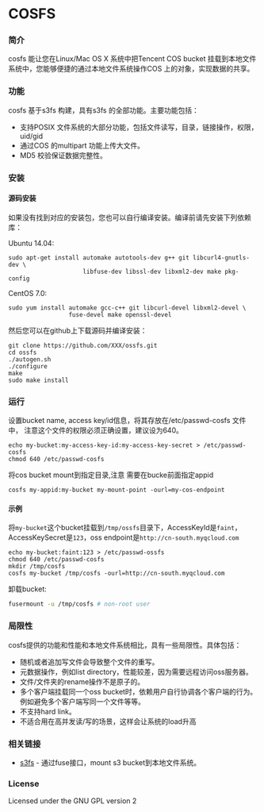 # COSFS


### 简介

cosfs 能让您在Linux/Mac OS X 系统中把Tencent COS bucket 挂载到本地文件
系统中，您能够便捷的通过本地文件系统操作COS 上的对象，实现数据的共享。

### 功能

cosfs 基于s3fs 构建，具有s3fs 的全部功能。主要功能包括：

* 支持POSIX 文件系统的大部分功能，包括文件读写，目录，链接操作，权限，uid/gid
* 通过COS 的multipart 功能上传大文件。
* MD5 校验保证数据完整性。

### 安装

#### 源码安装

如果没有找到对应的安装包，您也可以自行编译安装。编译前请先安装下列依赖库：

Ubuntu 14.04:

```
sudo apt-get install automake autotools-dev g++ git libcurl4-gnutls-dev \
                     libfuse-dev libssl-dev libxml2-dev make pkg-config
```

CentOS 7.0:

```
sudo yum install automake gcc-c++ git libcurl-devel libxml2-devel \
                 fuse-devel make openssl-devel
```

然后您可以在github上下载源码并编译安装：

```
git clone https://github.com/XXX/ossfs.git
cd ossfs
./autogen.sh
./configure
make
sudo make install
```

### 运行

设置bucket name, access key/id信息，将其存放在/etc/passwd-cosfs 文件中，
注意这个文件的权限必须正确设置，建议设为640。

```
echo my-bucket:my-access-key-id:my-access-key-secret > /etc/passwd-cosfs
chmod 640 /etc/passwd-cosfs
```

将cos bucket mount到指定目录,注意 需要在bucke前面指定appid
```
cosfs my-appid:my-bucket my-mount-point -ourl=my-cos-endpoint
```
#### 示例

将`my-bucket`这个bucket挂载到`/tmp/ossfs`目录下，AccessKeyId是`faint`，
AccessKeySecret是`123`，oss endpoint是`http://cn-south.myqcloud.com`

```
echo my-bucket:faint:123 > /etc/passwd-ossfs
chmod 640 /etc/passwd-cosfs
mkdir /tmp/cosfs
cosfs my-bucket /tmp/cosfs -ourl=http://cn-south.myqcloud.com
```

卸载bucket:

```bash
fusermount -u /tmp/cosfs # non-root user
```

### 局限性

cosfs提供的功能和性能和本地文件系统相比，具有一些局限性。具体包括：

* 随机或者追加写文件会导致整个文件的重写。
* 元数据操作，例如list directory，性能较差，因为需要远程访问oss服务器。
* 文件/文件夹的rename操作不是原子的。
* 多个客户端挂载同一个oss bucket时，依赖用户自行协调各个客户端的行为。例如避免多个客户端写同一个文件等等。
* 不支持hard link。
* 不适合用在高并发读/写的场景，这样会让系统的load升高


### 相关链接

* [s3fs](https://github.com/s3fs-fuse/s3fs-fuse) - 通过fuse接口，mount s3 bucket到本地文件系统。


### License

Licensed under the GNU GPL version 2

